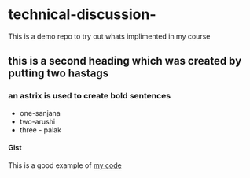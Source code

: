 # technical-discussion-
This is a demo repo to try out whats implimented in my course


## this is a second heading which was created by putting two hastags
### an astrix is used to create bold sentences 

* one-sanjana
* two-arushi
* three - palak

#### Gist
This is a good example of [my code](https://gist.github.com/sanjsky24/248384c29fd7c539bbec4884b3e01099)
